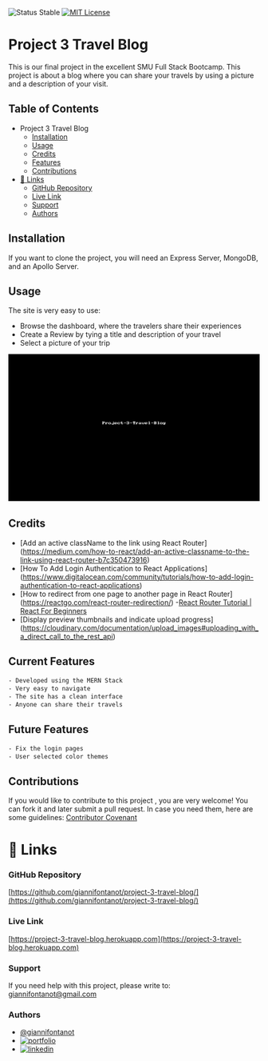 
![Status Stable](https://img.shields.io/badge/Status-Stable-blue)
[![MIT License](https://img.shields.io/badge/License-MIT%20License-brightgreen)](https://github.com/tterb/atomic-design-ui/blob/master/LICENSEs)
# Project 3 Travel Blog
This is our final project in the excellent SMU Full Stack Bootcamp. This project is about a blog where you can share your travels by using a picture and a description of your visit.
## Table of Contents
- Project 3 Travel Blog
	* [Installation](#installation)
	* [Usage](#usage)
	* [Credits](#credits)
	* [Features](#features)
	* [Contributions](#contributions)
- [🔗 Links](#---links)
	+ [GitHub Repository](#github-repository)
	+ [Live Link](#live-link)
	+ [Support](#support)
	+ [Authors](#authors)
## Installation
If you want to clone the project, you will need an Express Server, MongoDB, and an Apollo Server.
## Usage
The site is very easy to use: 
- Browse the dashboard, where the travelers share their experiences 
- Create a Review by tying a title and description of your travel 
- Select a picture of your trip

![Travel-Blog.gif](Travel-Blog.gif)
## Credits
 - [Add an active className to the link using React Router] (https://medium.com/how-to-react/add-an-active-classname-to-the-link-using-react-router-b7c350473916) 
 - [How To Add Login Authentication to React Applications] (https://www.digitalocean.com/community/tutorials/how-to-add-login-authentication-to-react-applications) 
 - [How to redirect from one page to another page in React Router] (https://reactgo.com/react-router-redirection/) -[React Router Tutorial | React For Beginners](https://www.youtube.com/watch?v=Law7wfdg_ls) 
 - [Display preview thumbnails and indicate upload progress] (https://cloudinary.com/documentation/upload_images#uploading_with_a_direct_call_to_the_rest_api)
 
## Current Features
````````````````````````
- Developed using the MERN Stack
- Very easy to navigate
- The site has a clean interface
- Anyone can share their travels
````````````````````````
## Future Features
````````````````````````
- Fix the login pages
- User selected color themes
````````````````````````
## Contributions
If you would like to contribute to this project , you are very welcome! You can fork it and later submit a pull request. 
In case you need them, here are some guidelines: [Contributor Covenant](https://www.contributor-covenant.org/)
# 🔗 Links
### GitHub Repository
[https://github.com/giannifontanot/project-3-travel-blog/](https://github.com/giannifontanot/project-3-travel-blog/)
### Live Link
[https://project-3-travel-blog.herokuapp.com](https://project-3-travel-blog.herokuapp.com)
### Support
If you need help with this project, please write to: [giannifontanot@gmail.com](https://mailto:giannifontanot@gmail.com)
### Authors
 - [@giannifontanot](https://www.github.com/giannifontanot)
 - [![portfolio](https://img.shields.io/badge/my_portfolio-000?style=for-the-badge&logo=ko-fi&logoColor=white)](https://giannifontanot.github.io/portfolio/)
 - [![linkedin](https://img.shields.io/badge/linkedin-0A66C2?style=for-the-badge&logo=linkedin&logoColor=white)](https://www.linkedin.com/in/gianni-fontanot/)